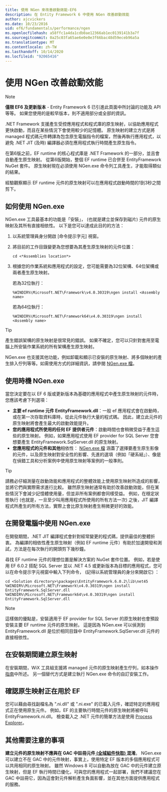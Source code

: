 ```yaml
---
title: 使用 NGen 來改善啟動效能-EF6
description: 在 Entity Framework 6 中使用 NGen 改善啟動效能
author: ajcvickers
ms.date: 10/23/2016
uid: ef6/fundamentals/performance/ngen
ms.openlocfilehash: a58ffc1a4da1cdb0ae12366ab1ec0139141b3a7f
ms.sourcegitcommit: 0a25c03fa65ae6e0e0e3f66bac48d59eceb96a5a
ms.translationtype: MT
ms.contentlocale: zh-TW
ms.lasthandoff: 10/14/2020
ms.locfileid: "92065416"
---
```

# <a name="improving-startup-performance-with-ngen"></a>使用 NGen 改善啟動效能
> [!NOTE]
> **僅限 EF6 及更新版本** - Entity Framework 6 已引進此頁面中所討論的功能及 API 等等。 如果您使用的是較早版本，則不適用部分或全部的資訊。  

.NET Framework 支援產生受控應用程式和程式庫的原生映射，以協助應用程式更快啟動，而且在某些情況下會使用較少的記憶體。 原生映射的建立方式是將 managed 程式碼元件轉譯為包含原生電腦指令的檔案，然後再執行應用程式，以避免 .NET JIT (及時) 編譯器必須在應用程式執行時間產生原生指令。  

在第6版之前，EF runtime 的核心程式庫是 .NET Framework 的一部分，並且會自動產生原生映射。 從第6版開始，整個 EF runtime 已合併至 EntityFramework NuGet 套件。 原生映射現在必須使用 NGen.exe 命令列工具產生，才能取得類似的結果。  

經驗觀察顯示 EF runtime 元件的原生映射可以在應用程式啟動時間的1到3秒之間剪下。  

## <a name="how-to-use-ngenexe"></a>如何使用 NGen.exe  

NGen.exe 工具最基本的功能是「安裝」， (也就是建立並保存到磁片) 元件的原生映射及其所有直接相依性。 以下是您可以達成此目的的方法：  

1. 以系統管理員身分開啟 [命令提示字元] 視窗。
2. 將目前的工作目錄變更為您想要為其產生原生映射的元件位置：

   ``` console
   cd <*Assemblies location*>  
   ```

3. 根據您的作業系統和應用程式的設定，您可能需要為32位架構、64位架構或兩者產生原生映射。

   若為32位執行：

   ``` console
   %WINDIR%\Microsoft.NET\Framework\v4.0.30319\ngen install <Assembly name>  
   ```

   若為64位執行：
  
   ``` console
   %WINDIR%\Microsoft.NET\Framework64\v4.0.30319\ngen install <Assembly name>  
   ```

> [!TIP]
> 產生錯誤架構的原生映射是很常見的錯誤。 如果不確定，您可以只針對套用至電腦上所安裝作業系統的所有架構產生原生映射。  

NGen.exe 也支援其他功能，例如卸載和顯示已安裝的原生映射、將多個映射的產生排入佇列等等。如需使用方式的詳細資訊，請參閱 [NGen.exe 檔](https://msdn.microsoft.com/library/6t9t5wcf.aspx)。  

## <a name="when-to-use-ngenexe"></a>使用時機 NGen.exe  

當您決定要在以 EF 6 版或更新版本為基礎的應用程式中產生原生映射的元件時，您應該考慮下列選項：  

- **主要 ef runtime 元件 EntityFramework.dll**：一般 ef 應用程式會在啟動時，或在第一次存取資料庫時，從此元件執行大量的程式碼。 因此，建立此元件的原生映射將會產生最大的啟動效能提升。  
- **您的應用程式所使用的任何 EF 提供者元件**：啟動時間也會稍微受益于產生這些的原生映射。 例如，如果應用程式使用 EF provider for SQL Server 您會想要產生 EntityFramework.SqlServer.dll 的原生映射。  
- **您應用程式的元件和其他**相依性： [NGen.exe 檔](https://msdn.microsoft.com/library/6t9t5wcf.aspx) 涵蓋了選擇要產生原生影像的元件，以及原生映射對安全性的影響、先進的選項（例如「硬系結」）、像是在偵錯工具和分析案例中使用原生映射等案例的一般準則。  

> [!TIP]
> 請務必仔細測量在啟動效能和應用程式的整體效能上使用原生映射所造成的影響，並將它們與實際需求進行比較。 雖然原生映射通常有助於改善啟動效能，但在某些情況下會減少記憶體使用量，但並非所有案例都會同樣受益。 例如，在穩定狀態執行 (也就是，一旦至少叫用應用程式所使用的所有方法一次) 之後，JIT 編譯程式所產生的所有方法，實際上會比原生映射產生稍微更好的效能。  

## <a name="using-ngenexe-in-a-development-machine"></a>在開發電腦中使用 NGen.exe  

在開發期間，.NET JIT 編譯程式會針對經常變更的程式碼，提供最佳的整體折衷。 為編譯的相依性產生原生映射（例如 EF runtime 元件）有助於加速開發和測試，方法是在每次執行的開頭剪下幾秒鐘。  

尋找 EF runtime 元件的理想位置是解決方案的 NuGet 套件位置。 例如，若是使用 EF 6.0.2 搭配 SQL Server 並以 .NET 4.5 或更新版本為目標的應用程式，您可以在命令提示字元視窗中輸入下列命令， (記得以系統管理員的身分來開啟它) ：  

```console
cd <Solution directory>\packages\EntityFramework.6.0.2\lib\net45
%WINDIR%\Microsoft.NET\Framework\v4.0.30319\ngen install EntityFramework.SqlServer.dll
%WINDIR%\Microsoft.NET\Framework64\v4.0.30319\ngen install EntityFramework.SqlServer.dll
```  

> [!NOTE]
> 這樣做的優點是，安裝適用于 EF provider for SQL Server 的原生映射也會預設安裝主要 EF runtime 元件的原生映射。 這是因為 NGen.exe 可以偵測到 EntityFramework.dll 是位於相同目錄中 EntityFramework.SqlServer.dll 元件的直接相依性。  

## <a name="creating-native-images-during-setup"></a>在安裝期間建立原生映射  

在安裝期間，WiX 工具組支援將 managed 元件的原生映射產生佇列，如本操作 [指南](https://wixtoolset.org/documentation/manual/v3/howtos/files_and_registry/ngen_managed_assemblies.html)中所述。 另一個替代方式是建立執行 NGen.exe 命令的自訂安裝工作。  

## <a name="verifying-that-native-images-are-being-used-for-ef"></a>確認原生映射正在用於 EF  

您可以藉由尋找副檔名為 ".ni.dll" 或 ".ni.exe" 的已載入元件，確認特定的應用程式正在使用原生元件。 例如，EF 的主要執行時間元件的原生映射將被呼叫 EntityFramework.ni.dll。 檢查載入之 .NET 元件的簡單方法是使用 [Process Explorer](https://technet.microsoft.com/sysinternals/bb896653)。  

## <a name="other-things-to-be-aware-of"></a>其他需要注意的事項  

**建立元件的原生映射不應與在 GAC 中註冊元件[ (全域組件快取) ](https://msdn.microsoft.com/library/yf1d93sz.aspx)混淆**。 NGen.exe 可以建立不在 GAC 中的元件映射，事實上，使用特定 EF 版本的多個應用程式可以共用相同的原生映射。 雖然 Windows 8 可以自動為放在 GAC 中的元件建立原生映射，但是 EF 執行時間已優化，可與您的應用程式一起部署，我們不建議您在 GAC 中註冊它，因為這會對元件解析產生負面影響，並在其他方面提供應用程式的服務。  
